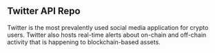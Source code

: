 ## Twitter API Repo

Twitter is the most prevalently used social media application for crypto users. Twitter also hosts real-time alerts about on-chain and off-chain activity that is happening to blockchain-based assets.
